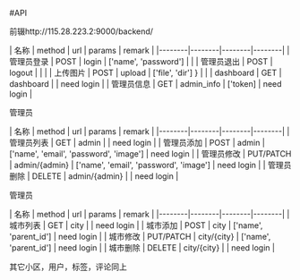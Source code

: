 #API

前辍http://115.28.223.2:9000/backend/

| 名称 | method | url | params | remark |
|--------|--------|--------|--------|
|   管理员登录     |   POST     |   login     |    ['name', 'password']    |  |
|   管理员退出     |   POST     |   logout     |        | |
|   上传图片     |   POST     |   upload     |    ['file', 'dir'] }    | |
|   dashboard   |   GET     |   dashboard     |       | need login |
|   管理员信息     |   GET     |   admin_info     | ['token]      | need login |


管理员

| 名称 | method | url | params | remark |
|--------|--------|--------|--------|
|   管理员列表     |   GET     |   admin     |       | need login |
|   管理员添加     |   POST     |   admin     |  ['name', 'email', 'password', 'image']     | need login |
|   管理员修改     |   PUT/PATCH     |   admin/{admin}     |  ['name', 'email', 'password', 'image']     | need login |
|   管理员删除     |   DELETE     |   admin/{admin}      |       | need login |

管理员

| 名称 | method | url | params | remark |
|--------|--------|--------|--------|
|   城市列表     |   GET     |   city     |       | need login |
|   城市添加     |   POST     |   city     |  ['name', 'parent_id']     | need login |
|   城市修改     |   PUT/PATCH     |   city/{city}     |  ['name', 'parent_id']     | need login |
|   城市删除     |   DELETE     |   city/{city}      |       | need login |

其它小区，用户，标签，评论同上